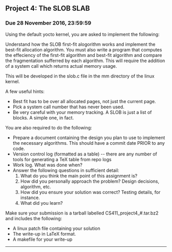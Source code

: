 ## Project 4: The SLOB SLAB

### Due 28 November 2016, 23:59:59

</center>

Using the default yocto kernel, you are asked to implement the following:

Understand how the SLOB first-fit alogorithm works and implement the best-fit allocation algorithm. You must also write a program that computes the effeciency of the first-fit algorithm and best-fit algorithm and compare the fragmentation sufferred by each algorithm. This will require the addition of a system call which returns actual memory usage.

This will be developed in the slob.c file in the mm directory of the linux kernel.

A few useful hints:

*   Best fit has to be over all allocated pages, not just the current page.
*   Pick a system call number that has never been used.
*   Be very careful with your memory tracking. A SLOB is just a list of blocks. A simple one, in fact.

You are also required to do the following:

*   Prepare a document containing the design you plan to use to implement the necessary algorithms. This should have a commit date PRIOR to any code.
*   Version control log (formatted as a table) -- there are any number of tools for generating a TeX table from repo logs
*   Work log. What was done when?
*   Answer the following questions in sufficient detail:
    1.  What do you think the main point of this assignment is?
    2.  How did you personally approach the problem? Design decisions, algorithm, etc.
    3.  How did you ensure your solution was correct? Testing details, for instance.
    4.  What did you learn?

Make sure your submission is a tarball labelled CS411_project4_#.tar.bz2 and includes the following:

*   A linux patch file containing your solution
*   The write-up in LaTeX format.
*   A makefile for your write-up

* * *
